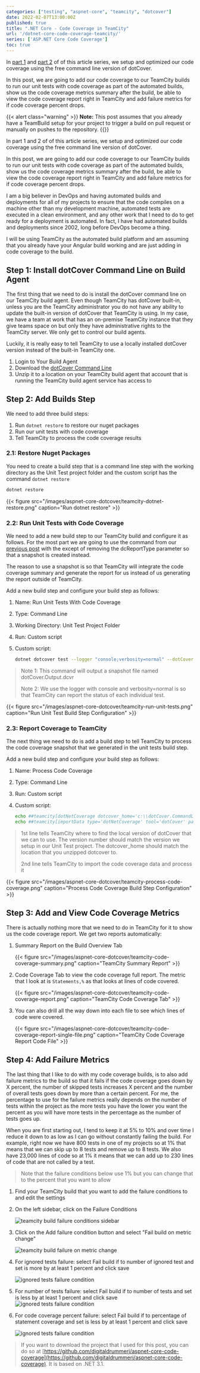 ```yaml
---
categories: ["testing", "aspnet-core", "teamcity", "dotcover"]
date: 2022-02-07T13:00:00Z
published: true
title: ".NET Core - Code Coverage in TeamCity"
url: '/dotnet-core-code-coverage-teamcity/'
series: ['ASP.NET Core Code Coverage']
toc: true
---
```


In [part 1](/aspnet-core-code-coverage) and [part 2](/aspnet-core-code-coverage-tuning-dotCover/) of of this article series, we setup and optimized our code coverage using the free command line version of dotCover.

In this post, we are going to add our code coverage to our TeamCity builds to run our unit tests with code coverage as part of the automated builds, show us the code coverage metrics summary after the build, be able to view the code coverage report right in TeamCity and add failure metrics for if code coverage percent drops.

<!--more-->

{{< alert class="warning" >}}
**Note:** This post assumes that you already have a TeamBuild setup for your project to trigger a build on pull request or manually on pushes to the repository.
{{</alert>}}

In part 1 and 2 of of this article series, we setup and optimized our code coverage using the free command line version of dotCover.

In this post, we are going to add our code coverage to our TeamCity builds to run our unit tests with code coverage as part of the automated builds, show us the code coverage metrics summary after the build, be able to view the code coverage report right in TeamCity and add failure metrics for if code coverage percent drops.

I am a big believer in DevOps and having automated builds and deployments for all of my projects to ensure that the code compiles on a machine other than my development machine, automated tests are executed in a clean environment, and any other work that I need to do to get ready for a deployment is automated. In fact, I have had automated builds and deployments since 2002, long before DevOps become a thing.

I will be using TeamCity as the automated build platform and am assuming that you already have your Angular build working and are just adding in code coverage to the build.


## Step 1: Install dotCover Command Line on Build Agent

The first thing that we need to do is install the dotCover command line on our TeamCity build agent.  Even though TeamCity has dotCover built-in, unless you are the TeamCity administrator you do not have any ability to update the built-in version of dotCover that TeamCity is using.  In my case, we have a team at work that has an on-premise TeamCity instance that they give teams space on but only they have administrative rights to the TeamCity server.  We only get to control our build agents.

Luckily, it is really easy to tell TeamCity to use a locally installed dotCover version instead of the built-in TeamCity one.

1. Login to Your Build Agent
1. Download the [dotCover Command Line](https://www.jetbrains.com/dotcover/download/#section=commandline)
1. Unzip it to a location on your TeamCity build agent that account that is running the TeamCity build agent service has access to

## Step 2: Add Builds Step

We need to add three build steps:

1. Run `dotnet restore` to restore our nuget packages
1. Run our unit tests with code coverage
1. Tell TeamCity to process the code coverage results

### 2.1: Restore Nuget Packages

You need to create a build step that is a command line step with the working directory as the Unit Test project folder and the custom script has the command `dotnet restore`

```cmd
dotnet restore
```

{{< figure src="/images/aspnet-core-dotcover/teamcity-dotnet-restore.png" caption="Run dotnet restore" >}}

### 2.2: Run Unit Tests with Code Coverage

We need to add a new build step to our TeamCity build and configure it as follows.  For the most part we are going to use the command from our [previous post](/aspnet-core-code-coverage-tuning-dotcover/) with the except of removing the dcReportType parameter so that a snapshot is created instead.

The reason to use a snapshot is so that TeamCity will integrate the code coverage summary and generate the report for us instead of us generating the report outside of  TeamCity.

Add a new build step and configure your build step as follows:

1. Name: Run Unit Tests With Code Coverage
1. Type: Command Line
1. Working Directory: Unit Test Project Folder
1. Run: Custom script
1. Custom script:

    ```bash
    dotnet dotcover test --logger "console;verbosity=normal" --dotCoverFilters="+:Assembly=Aspnet.Coverage.*;-:Assembly=Aspnet.Coverage.UnitTests;-:Assembly=Aspnet.Coverage.MockData;-:Class=Aspnet.Coverage.Api.Controllers.*;-:Class=Aspnet.Coverage.Api.Startup;-:Class=Aspnet.Coverage.Api.Program;-:Class=Aspnet.Coverage.Api.Migrations.*"
    ```

  > Note 1: This command will output a snapshot file named dotCover.Output.dcvr
  >
  > Note 2: We use the logger with console and verbosity=normal is so that TeamCity can report the status of each individual test.

{{< figure src="/images/aspnet-core-dotcover/teamcity-run-unit-tests.png" caption="Run Unit Test Build Step Configuration" >}}

### 2.3: Report Coverage to TeamCity

The next thing we need to do is add a build step to tell TeamCity to process the code coverage snapshot that we generated in the unit tests build step.

Add a new build step and configure your build step as follows:

1. Name: Process Code Coverage
1. Type: Command Line
1. Run: Custom script
1. Custom script:

    ```bash
    echo ##teamcity[dotNetCoverage dotcover_home='c:\\dotCover.CommandLineTools.2021.3.3']
    echo ##teamcity[importData type='dotNetCoverage' tool='dotCover' path='Aspnet.Coverage.UnitTests\UnitTestCodeCoverage.Snapshot.dcvr']
    ```

  > 1st line tells TeamCity where to find the local version of dotCover that we can to use.  The version number should match the version we setup in our Unit Test project.  The dotcover_home should match the location that you unzipped dotcover to.
  >
  > 2nd line tells TeamCity to import the code coverage data and process it

{{< figure src="/images/aspnet-core-dotcover/teamcity-process-code-coverage.png" caption="Process Code Coverage Build Step Configuration" >}}

## Step 3: Add and View Code Coverage Metrics

There is actually nothing more that we need to do in TeamCity for it to show us the code coverage report.  We get two reports automatically:

1. Summary Report on the Build Overview Tab

    {{< figure src="/images/aspnet-core-dotcover/teamcity-code-coverage-summary.png" caption="TeamCity Summary Report" >}}

1. Code Coverage Tab to view the code coverage full report.  The metric that I look at is `Statements,%` as that looks at lines of code covered.

    {{< figure src="/images/aspnet-core-dotcover/teamcity-code-coverage-report.png" caption="TeamCity Code Coverage Tab" >}}

1. You can also drill all the way down into each file to see which lines of code were covered.

    {{< figure src="/images/aspnet-core-dotcover/teamcity-code-coverage-report-single-file.png" caption="TeamCity Code Coverage Report Code File" >}}

## Step 4: Add Failure Metrics

The last thing that I like to do with my code coverage builds, is to also add failure metrics to the build so that it fails if the code coverage goes down by X percent, the number of skipped tests increases X percent and the number of overall tests goes down by more than a certain percent.  For me, the percentage to use for the failure metrics really depends on the number of tests within the project as the more tests you have the lower you want the percent as you will have more tests in the percentage as the number of tests goes up.

When you are first starting out, I tend to keep it at 5% to 10% and over time I reduce it down to as low as I can go without constantly failing the build.  For example, right now we have 800 tests in one of my projects so at 1% that means that we can skip up to 8 tests and remove up to 8 tests.  We also have 23,000 lines of code so at 1% it means that we can add up to 230 lines of code that are not called by a test.

> Note that the failure conditions below use 1% but you can change that to the percent that you want to allow

1. Find your TeamCity build that you want to add the failure conditions to and edit the settings
1. On the left sidebar, click on the Failure Conditions

    ![teamcity build failure conditions sidebar](/images/cypress-code-coverage-ci/tc_sidebar_failure_conditions.png)

1. Click on the Add failure condition button and select "Fail build on metric change"

    ![teamcity build failure on metric change](/images/cypress-code-coverage-ci/tc_add_failure_condition.png)

1. For ignored tests failure: select Fail build if to number of ignored test and set is more by at least 1 percent and click save

    ![ignored tests failure condition](/images/cypress-code-coverage-ci/tc_failure_conditions_number_of_ignored_tests.png)

1. For number of tests failure: select Fail build if to number of tests and set is less by at least 1 percent and click save
    ![ignored tests failure condition](/images/cypress-code-coverage-ci/tc_failure_conditions_number_of_ignored_tests.png)

1. For code coverage percent failure: select Fail build if to percentage of statement coverage and set is less by at least 1 percent and click save

    ![ignored tests failure condition](/images/cypress-code-coverage-ci/tc_failure_conditions_number_of_ignored_tests.png)

> If you want to download the project that I used for this post, you can do so at [https://github.com/digitaldrummerj/aspnet-core-code-coverage](https://github.com/digitaldrummerj/aspnet-core-code-coverage).  It is based on .NET 3.1.

